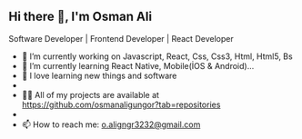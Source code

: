 ## Hi there 👋, I'm Osman Ali


Software Developer | Frontend Developer | React Developer


- 🔭 I’m currently working on Javascript, React, Css, Css3, Html, Html5, Bs
- 🌱 I’m currently learning React Native, Mobile(İOS & Android)...
- 🤭 I love learning new things and software
- 
- 👨‍💻 All of my projects are available at https://github.com/osmanaligungor?tab=repositories
- 
- 📫 How to reach me: o.aligngr3232@gmail.com



